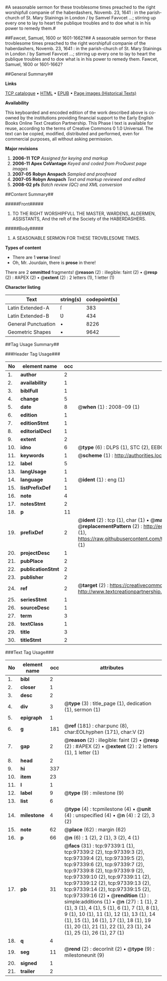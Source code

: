 #A seasonable sermon for these trovblesome times preached to the right worshipfull companie of the haberdashers, Novemb. 23, 1641 : in the parish-church of St. Mary Stainings in London / by Samvel Favvcet ...; stirring up every one to lay to heart the publique troubles and to doe what is in his power to remedy them.#

##Fawcet, Samuel, 1600 or 1601-1662?##
A seasonable sermon for these trovblesome times preached to the right worshipfull companie of the haberdashers, Novemb. 23, 1641 : in the parish-church of St. Mary Stainings in London / by Samvel Favvcet ...; stirring up every one to lay to heart the publique troubles and to doe what is in his power to remedy them.
Fawcet, Samuel, 1600 or 1601-1662?

##General Summary##

**Links**

[TCP catalogue](http://www.ota.ox.ac.uk/tcp/)  • 
[HTML](http://tei.it.ox.ac.uk/tcp/Texts-HTML/free/A40/A40995.html)  • 
[EPUB](http://tei.it.ox.ac.uk/tcp/Texts-EPUB/free/A40/A40995.epub) • 
[Page images (Historical Texts)](https://data.historicaltexts.jisc.ac.uk/view?pubId=eebo-13089470e&pageId=eebo-13089470e-97339-1)

**Availability**

This keyboarded and encoded edition of the
	       work described above is co-owned by the institutions
	       providing financial support to the Early English Books
	       Online Text Creation Partnership. This Phase I text is
	       available for reuse, according to the terms of Creative
	       Commons 0 1.0 Universal. The text can be copied,
	       modified, distributed and performed, even for
	       commercial purposes, all without asking permission.

**Major revisions**

1. __2006-11__ __TCP__ *Assigned for keying and markup*
1. __2006-11__ __Apex CoVantage__ *Keyed and coded from ProQuest page images*
1. __2007-05__ __Robyn Anspach__ *Sampled and proofread*
1. __2007-05__ __Robyn Anspach__ *Text and markup reviewed and edited*
1. __2008-02__ __pfs__ *Batch review (QC) and XML conversion*

##Content Summary##

#####Front#####

1. TO THE RIGHT WORSHIPFVLL THE MASTER, WARDENS, ALDERMEN, ASSISTANTS, And the reſt of the Society of the HABERDASHERS.

#####Body#####

1. A SEASONABLE SERMON FOR THESE TROVBLESOME TIMES.

**Types of content**

  * There are 1 **verse** lines!
  * Oh, Mr. Jourdain, there is **prose** in there!

There are 2 **ommitted** fragments! 
 @__reason__ (2) : illegible: faint (2)  •  @__resp__ (2) : #APEX (2)  •  @__extent__ (2) : 2 letters (1), 1 letter (1)

**Character listing**


|Text|string(s)|codepoint(s)|
|---|---|---|
|Latin Extended-A|ſ|383|
|Latin Extended-B|Ʋ|434|
|General Punctuation|•|8226|
|Geometric Shapes|▪|9642|

##Tag Usage Summary##

###Header Tag Usage###

|No|element name|occ|attributes|
|---|---|---|---|
|1.|__author__|2||
|2.|__availability__|1||
|3.|__biblFull__|1||
|4.|__change__|5||
|5.|__date__|8| @__when__ (1) : 2008-09 (1)|
|6.|__edition__|1||
|7.|__editionStmt__|1||
|8.|__editorialDecl__|1||
|9.|__extent__|2||
|10.|__idno__|6| @__type__ (6) : DLPS (1), STC (2), EEBO-CITATION (1), OCLC (1), VID (1)|
|11.|__keywords__|1| @__scheme__ (1) : http://authorities.loc.gov/ (1)|
|12.|__label__|5||
|13.|__langUsage__|1||
|14.|__language__|1| @__ident__ (1) : eng (1)|
|15.|__listPrefixDef__|1||
|16.|__note__|4||
|17.|__notesStmt__|2||
|18.|__p__|11||
|19.|__prefixDef__|2| @__ident__ (2) : tcp (1), char (1)  •  @__matchPattern__ (2) : ([0-9\-]+):([0-9IVX]+) (1), (.+) (1)  •  @__replacementPattern__ (2) : http://eebo.chadwyck.com/downloadtiff?vid=$1&page=$2 (1), https://raw.githubusercontent.com/textcreationpartnership/Texts/master/tcpchars.xml#$1 (1)|
|20.|__projectDesc__|1||
|21.|__pubPlace__|2||
|22.|__publicationStmt__|2||
|23.|__publisher__|2||
|24.|__ref__|2| @__target__ (2) : https://creativecommons.org/publicdomain/zero/1.0/ (1), http://www.textcreationpartnership.org/docs/. (1)|
|25.|__seriesStmt__|1||
|26.|__sourceDesc__|1||
|27.|__term__|3||
|28.|__textClass__|1||
|29.|__title__|3||
|30.|__titleStmt__|2||


###Text Tag Usage###

|No|element name|occ|attributes|
|---|---|---|---|
|1.|__bibl__|2||
|2.|__closer__|1||
|3.|__desc__|2||
|4.|__div__|3| @__type__ (3) : title_page (1), dedication (1), sermon (1)|
|5.|__epigraph__|1||
|6.|__g__|181| @__ref__ (181) : char:punc (8), char:EOLhyphen (171), char:V (2)|
|7.|__gap__|2| @__reason__ (2) : illegible: faint (2)  •  @__resp__ (2) : #APEX (2)  •  @__extent__ (2) : 2 letters (1), 1 letter (1)|
|8.|__head__|2||
|9.|__hi__|337||
|10.|__item__|23||
|11.|__l__|1||
|12.|__label__|9| @__type__ (9) : milestone (9)|
|13.|__list__|6||
|14.|__milestone__|4| @__type__ (4) : tcpmilestone (4)  •  @__unit__ (4) : unspecified (4)  •  @__n__ (4) : 2 (2), 3 (2)|
|15.|__note__|62| @__place__ (62) : margin (62)|
|16.|__p__|66| @__n__ (6) : 1 (2), 2 (1), 3 (2), 4 (1)|
|17.|__pb__|31| @__facs__ (31) : tcp:97339:1 (1), tcp:97339:2 (2), tcp:97339:3 (2), tcp:97339:4 (2), tcp:97339:5 (2), tcp:97339:6 (2), tcp:97339:7 (2), tcp:97339:8 (2), tcp:97339:9 (2), tcp:97339:10 (2), tcp:97339:11 (2), tcp:97339:12 (2), tcp:97339:13 (2), tcp:97339:14 (2), tcp:97339:15 (2), tcp:97339:16 (2)  •  @__rendition__ (1) : simple:additions (1)  •  @__n__ (27) : 1 (1), 2 (1), 3 (1), 4 (1), 5 (1), 6 (1), 7 (1), 8 (1), 9 (1), 10 (1), 11 (1), 12 (1), 13 (1), 14 (1), 15 (1), 16 (1), 17 (1), 18 (1), 19 (1), 20 (1), 21 (1), 22 (1), 23 (1), 24 (1), 25 (1), 26 (1), 27 (1)|
|18.|__q__|4||
|19.|__seg__|11| @__rend__ (2) : decorInit (2)  •  @__type__ (9) : milestoneunit (9)|
|20.|__signed__|1||
|21.|__trailer__|2||
